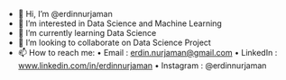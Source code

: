 - 👋 Hi, I’m @erdinnurjaman
- 👀 I’m interested in Data Science and Machine Learning
- 🌱 I’m currently learning Data Science
- 💞️ I’m looking to collaborate on Data Science Project
- 📫 How to reach me:
• Email : erdin.nurjaman@gmail.com
• LinkedIn : www.linkedin.com/in/erdinnurjaman
• Instagram : @erdinnurjaman

<!---
erdinnurjaman/erdinnurjaman is a ✨ special ✨ repository because its `README.md` (this file) appears on your GitHub profile.
You can click the Preview link to take a look at your changes.
--->
